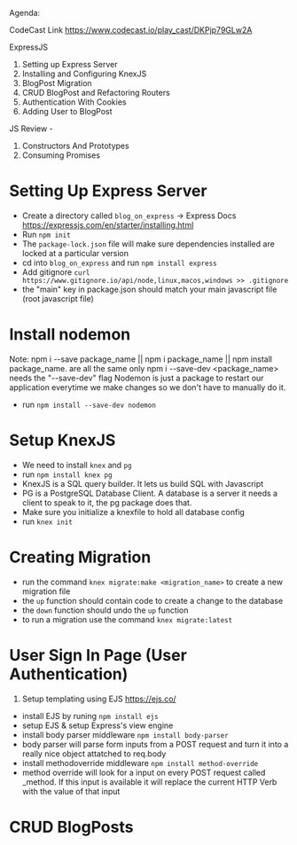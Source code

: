 Agenda:

CodeCast Link https://www.codecast.io/play_cast/DKPjp79GLw2A

ExpressJS
1) Setting up Express Server
2) Installing and Configuring KnexJS
3) BlogPost Migration
4) CRUD BlogPost and Refactoring Routers
5) Authentication With Cookies
6) Adding User to BlogPost

JS Review -
1) Constructors And Prototypes
2) Consuming Promises

# Setting Up Express Server

- Create a directory called `blog_on_express` -> Express Docs https://expressjs.com/en/starter/installing.html
- Run `npm init`
- The `package-lock.json` file will make sure dependencies installed are locked at a particular version
- cd into `blog_on_express` and run `npm install express`
- Add gitignore `curl https://www.gitignore.io/api/node,linux,macos,windows >> .gitignore`
- the "main" key in package.json should match your main javascript file (root javascript file)

# Install nodemon

Note:  npm i --save package_name || npm i package_name || npm install package_name. are all the same
only npm i --save-dev <package_name> needs the "--save-dev" flag
Nodemon is just a package to restart our application everytime we make changes so we don't have to manually do it.
- run `npm install --save-dev nodemon`

# Setup KnexJS 

- We need to install `knex` and `pg`
- run `npm install knex pg`
- KnexJS is a SQL query builder. It lets us build SQL with Javascript
- PG is a PostgreSQL Database Client. A database is a server it needs a client to speak to it, the pg package does that.
- Make sure you initialize a knexfile to hold all database config
- run `knex init`

# Creating Migration

- run the command `knex migrate:make <migration_name>` to create a new migration file
- the `up` function should contain code to create a change to the database
- the `down` function should undo the `up` function
- to run a migration use the command `knex migrate:latest`

# User Sign In Page (User Authentication)
1) Setup templating using EJS https://ejs.co/
- install EJS by runing `npm install ejs`
- setup EJS & setup Express's view engine
- install body parser middleware `npm install body-parser`
- body parser will parse form inputs from a POST request and turn it into a really nice object attatched to req.body
- install methodoverride middleware `npm install method-override`
- method override will look for a input on every POST request called _method. If this input is available it will replace the current HTTP Verb with the value of that input
# CRUD BlogPosts



# 